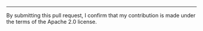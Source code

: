 -----

By submitting this pull request, I confirm that my contribution is made under the terms of the Apache 2.0 license.